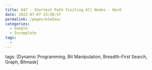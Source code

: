 ```yaml
---
title: 847 - Shortest Path Visiting All Nodes - Hard
date: 2022-07-07 23:58:57
permalink: /pages/e1a5aa/
categories:
  - Google
  - Incomplete
tags:
  - 
---
```

tags: [Dynamic Programming, Bit Manipulation, Breadth-First Search, Graph, Bitmask]